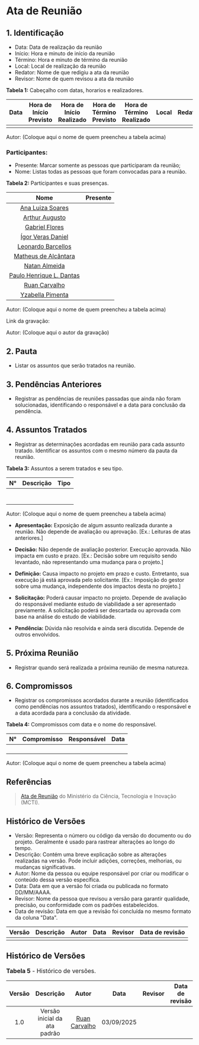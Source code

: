 # Ata de Reunião

## 1. Identificação

* Data: Data de realização da reunião
* Início: Hora e minuto de início da reunião
* Término: Hora e minuto de término da reunião
* Local: Local de realização da reunião
* Redator: Nome de que redigiu a ata da reunião
* Revisor: Nome de quem revisou a ata da reunião

**Tabela 1:** Cabeçalho com datas, horarios e realizadores.

| Data | Hora de Início Previsto | Hora de Início Realizado | Hora de Término Previsto | Hora de Término Realizado | Local | Redator | Projeto | Revisor |
|------------|--------------------------|--------------------------|--------------------------|---------------------------|-------------|-------------|--------------|--------|
|  |  |  |  |  |  |  |  |  |

Autor: (Coloque aqui o nome de quem preencheu a tabela acima)

### Participantes: 

* Presente: Marcar somente as pessoas que participaram da reunião;
* Nome: Listas todas as pessoas que foram convocadas para a reunião.

**Tabela 2:** Participantes e suas presenças.

| Nome | Presente |
|:----:|:--------:|
| [Ana Luiza Soares](https://github.com/Ana-Luiza-SC) | |
| [Arthur Augusto](https://github.com/arthur-augusto) | |
| [Gabriel Flores](https://github.com/Gabrielfcoelho) | |
| [Ígor Veras Daniel](https://github.com/igorvdaniel) | |
| [Leonardo Barcellos](https://github.com/oyLeonardo) | |
| [Matheus de Alcântara](https://github.com/matheusdealcantara) | |
| [Natan Almeida](https://github.com/natanalmeida03) | |
| [Paulo Henrique L. Dantas](https://github.com/Nanashii76) | |
| [Ruan Carvalho](https://github.com/Ruan-Carvalho) | |
| [Yzabella Pimenta](https://github.com/redjsun) | |

Autor: (Coloque aqui o nome de quem preencheu a tabela acima)

Link da gravação:

Autor: (Coloque aqui o autor da gravação)

## 2. Pauta

* Listar os assuntos que serão tratados na reunião.

## 3. Pendências Anteriores

* Registrar as pendências de reuniões passadas que ainda não foram solucionadas, identificando o responsável e a data para conclusão da pendência.

## 4. Assuntos Tratados

* Registrar as determinações acordadas em reunião para cada assunto tratado. Identificar os assuntos com o mesmo número da pauta da reunião.

**Tabela 3:** Assuntos a serem tratados e seu tipo.

| N° | Descrição | Tipo   |
|----|-----------|--------|
|  |  |  |
|  |  |  |
|  |  |  |
|  |  |  |
|  |  |  |
|  |  |  |
|  |  |  |

Autor: (Coloque aqui o nome de quem preencheu a tabela acima)

* **Apresentação:** Exposição de algum assunto realizada durante a reunião. Não depende de avaliação ou aprovação.
[Ex.: Leituras de atas anteriores.]

* **Decisão:** Não depende de avaliação posterior. Execução aprovada. Não impacta em custo e prazo.
[Ex.: Decisão sobre um requisito sendo levantado, não representando uma mudança para o projeto.]

* **Definição:** Causa impacto no projeto em prazo e custo.  Entretanto, sua execução já está aprovada pelo solicitante.
[Ex.: Imposição do gestor sobre uma mudança, independente dos impactos desta no projeto.]

* **Solicitação:** Poderá causar impacto no projeto.  Depende de avaliação do responsável mediante estudo de viabilidade a ser apresentado previamente. A solicitação poderá ser descartada ou aprovada com base na análise do estudo de viabilidade.

* **Pendência:** Dúvida não resolvida e ainda será discutida. Depende de outros envolvidos.


## 5. Próxima Reunião

* Registrar quando será realizada a próxima reunião de mesma natureza.

## 6. Compromissos

* Registrar os compromissos acordados durante a reunião (identificados como pendências nos assuntos tratados), identificando o responsável e a data acordada para a conclusão da atividade.

**Tabela 4:** Compromissos com data e o nome do responsável.

| N° | Compromisso | Responsável | Data |
|----|-------------|-------------|------|
|  |  |  |  |
|  |  |  |  |
|  |  |  |  |
|  |  |  |  |

Autor: (Coloque aqui o nome de quem preencheu a tabela acima)

## Referências

> [Ata de Reunião](https://pdp.mctic.gov.br/MCTI-PDP/guidances/examples/Ata%20Reuniao_21C35EC2.html) do Ministério da Ciência, Tecnologia e Inovação (MCTI).

## Histórico de Versões

* Versão: Representa o número ou código da versão do documento ou do projeto. Geralmente é usado para rastrear alterações ao longo do tempo.
* Descrição: Contém uma breve explicação sobre as alterações realizadas na versão. Pode incluir adições, correções, melhorias, ou mudanças significativas.
* Autor: Nome da pessoa ou equipe responsável por criar ou modificar o conteúdo dessa versão específica.
* Data: Data em que a versão foi criada ou publicada no formato DD/MM/AAAA.
* Revisor: Nome da pessoa que revisou a versão para garantir qualidade, precisão, ou conformidade com os padrões estabelecidos.
* Data de revisão: Data em que a revisão foi concluída no mesmo formato da coluna "Data".

| Versão |               Descrição                |   Autor    |    Data    |    Revisor     | Data de revisão |
| :----: | :------------------------------------: | :--------: | :--------: | :------------: | :-------------: |
|  |  |  |  |  |  |

## Histórico de Versões

<font size="3"><p style="text-align: left">**Tabela 5** - Histórico de versões.</p></font>

| Versão |               Descrição                |   Autor    |    Data    |    Revisor     | Data de revisão |
| :----: | :------------------------------------: | :--------: | :--------: | :------------: | :-------------: |
| 1.0 | Versão inicial da ata padrão | [Ruan Carvalho](https://github.com/Ruan-Carvalho) | 03/09/2025 |  |  |